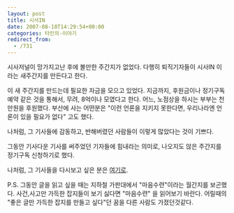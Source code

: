 ```yaml
---
layout: post
title: 시사IN
date: 2007-08-18T14:29:54+00:00
categories: 타인의-이야기
redirect_from:
  - /731
---
```


<P>시사저널이 망가지고난 후에 볼만한 주간지가 없었다. 다행히 퇴직기자들이 시사IN 이라는 새주간지를 만든다고 한다.

이 새 주간지를 만드는데 필요한 자금을 모으고 있었다. 지금까지, 후원금이나 정기구독예약 같은 것을 통해서, 무려, 8억이나 모였다고 한다. 어느, 노점상을 하시는 부부는 천만원을 후원했다. 부산에 사는 어떤분은 "이런 언론을 지키지 못한다면, 우리나라엔 언론이 있을 필요가 없다" 고도 했다.

나처럼, 그 기사들에 감동하고, 반해버렸던 사람들이 이렇게 많았다는 것이 기쁘다.

그동안 기사다운 기사를 써주었던 기자들에 힘내라는 의미로, 나오지도 않은 주간지를 정기구독 신청하기로 했다.

나처럼, 그 기사들을 다시보고 싶은 분은 <A href="http://www.sisaj.com/" target=_blank>여기로</A>.

P.S. 그동안 글을 읽고 싶을 때는 지하철 가판대에서 "마음수련"이라는 월간지를 보곤했다. 사건,사고만 가득한 잡지들이 보기 싫다면 "마음수련" 을 읽어보기 바란다. 어릴때의 "좋은 글만 가득한 잡지를 만들고 싶다"던 꿈을 다른 사람도 가졌던것같다. </P>
<div id=comments>
</div>
